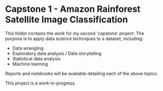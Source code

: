 # Capstone 1 - Amazon Rainforest Satellite Image Classification

This folder contains the work for my second 'capstone' project. The purpose is to apply data science techniques to a dataset, including:

- Data wrangling
- Exploratory data analysis / Data storytelling
- Statistical data analysis
- Machine learning

Reports and notebooks will be available detailing each of the above topics.

This project is a work-in-progress.